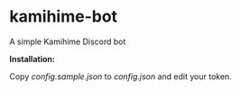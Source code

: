 # kamihime-bot
A simple Kamihime Discord bot

**Installation:**

Copy *config.sample.json* to *config.json* and edit your token.
